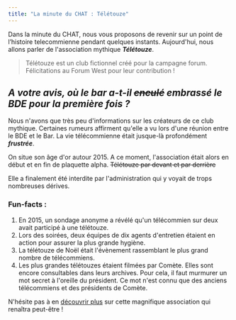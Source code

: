 ```yaml
---
title: "La minute du CHAT : Télétouze"
---
```

Dans la minute du CHAT, nous vous proposons de revenir sur un point de l’histoire telecommienne pendant quelques instants. Aujourd'hui, nous allons parler de l'association mythique ***Télétouze***.
> Télétouze est un club fictionnel créé pour la campagne forum. Félicitations au Forum West pour leur contribution !
## *A votre avis, où le bar a-t-il ~~enculé~~ embrassé le BDE pour la première fois ?*

Nous n'avons que très peu d'informations sur les créateurs de ce club mythique. Certaines rumeurs affirment qu'elle a vu lors d'une réunion entre le BDE et le Bar. La vie télécommienne était jusque-là profondément ***frustrée***.

On situe son âge d'or autour 2015. A ce moment, l'association était alors en début et en fin de plaquette alpha. ~~Télétouze par devant et par derrière~~

Elle a finalement été interdite par l'administration qui y voyait de trops nombreuses dérives.

### Fun-facts :
1. En 2015, un sondage anonyme a révélé qu'un télécommien sur deux avait participé à une télétouze.
2. Lors des soirées, deux équipes de dix agents d'entretien étaient en action pour assurer la plus grande hygiène.
3. La télétouze de Noël était l'évènement rassemblant le plus grand nombre de télécommiens.
4. Les plus grandes télétouzes étaient filmées par Comète. Elles sont encore consultables dans leurs archives. Pour cela, il faut murmurer un mot secret à l'oreille du président. Ce mot n'est connu que des anciens télécommiens et des présidents de Comète.

N'hésite pas à en [découvrir plus](https://chat.rezel.net/fr/assos/T%C3%A9l%C3%A9touze) sur cette magnifique association qui renaîtra peut-être !